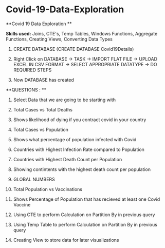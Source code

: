 # Covid-19-Data-Exploration

**Covid 19 Data Exploration **

**Skills used:** Joins, CTE's, Temp Tables, Windows Functions, Aggregate Functions, Creating Views, Converting Data Types

1. CREATE DATABASE (CREATE DATABASE Covid19Details)

2. Right Click on DATABASE -> TASK -> IMPORT FLAT FILE -> UPLOAD EXCEL IN CSV FORMAT -> SELECT APPROPRIATE DATATYPE -> DO REQUIRED STEPS 

3. Now DATABASE has created

**QUESTIONS : **

1. Select Data that we are going to be starting with

2. Total Cases vs Total Deaths

3. Shows likelihood of dying if you contract covid in your country

4. Total Cases vs Population

5. Shows what percentage of population infected with Covid

6. Countries with Highest Infection Rate compared to Population

7. Countries with Highest Death Count per Population

8. Showing contintents with the highest death count per population

9. GLOBAL NUMBERS

10. Total Population vs Vaccinations

11. Shows Percentage of Population that has recieved at least one Covid Vaccine


12. Using CTE to perform Calculation on Partition By in previous query

13. Using Temp Table to perform Calculation on Partition By in previous query

14. Creating View to store data for later visualizations

